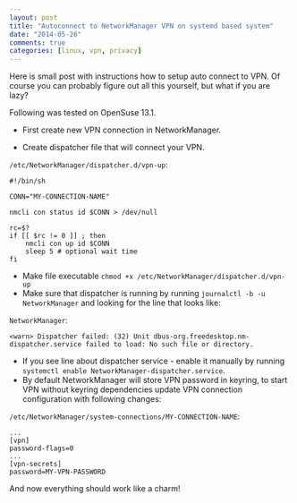 ```yaml
---
layout: post
title: "Autoconnect to NetworkManager VPN on systemd based system"
date: "2014-05-26"
comments: true
categories: [linux, vpn, privacy]
---
```


Here is small post with instructions how to setup auto connect to VPN.
Of course you can probably figure out all this yourself, but what if you are lazy?

<!--more-->

Following was tested on OpenSuse 13.1.

* First create new VPN connection in NetworkManager.

* Create dispatcher file that will connect your VPN.

`/etc/NetworkManager/dispatcher.d/vpn-up`:
```text
#!/bin/sh

CONN="MY-CONNECTION-NAME"

nmcli con status id $CONN > /dev/null

rc=$?
if [[ $rc != 0 ]] ; then
    nmcli con up id $CONN
    sleep 5 # optional wait time
fi

```

* Make file executable `chmod +x /etc/NetworkManager/dispatcher.d/vpn-up`
* Make sure that dispatcher is running by running `journalctl -b -u NetworkManager` and looking for the line that looks like:

`NetworkManager`:
```text journalctl -b -u
<warn> Dispatcher failed: (32) Unit dbus-org.freedesktop.nm-dispatcher.service failed to load: No such file or directory.
```

* If you see line about dispatcher service - enable it manually by running `systemctl enable NetworkManager-dispatcher.service`.
* By default NetworkManager will store VPN password in keyring, to start VPN without keyring dependencies update VPN connection configuration with following changes:

`/etc/NetworkManager/system-connections/MY-CONNECTION-NAME`:
```text
...
[vpn]
password-flags=0
...
[vpn-secrets]
password=MY-VPN-PASSWORD

```

And now everything should work like a charm!

